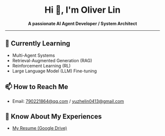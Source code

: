 <h1 align="center">Hi 👋, I'm Oliver Lin</h1>

<p align="center"><strong>A passionate AI Agent Developer / System Architect</strong></p>

---

## 🌱 Currently Learning
- Multi-Agent Systems
- Retrieval-Augmented Generation (RAG)
- Reinforcement Learning (RL)
- Large Language Model (LLM) Fine-tuning

## 📫 How to Reach Me
- Email: 790221864@qq.com / yuzhelin0413@gmail.com

## 📄 Know About My Experiences
- [My Resume (Google Drive)](https://drive.google.com/file/d/1mcfaagczm11w6RVDzHBok4JTdhpvUTk8/view?usp=drive_link)
